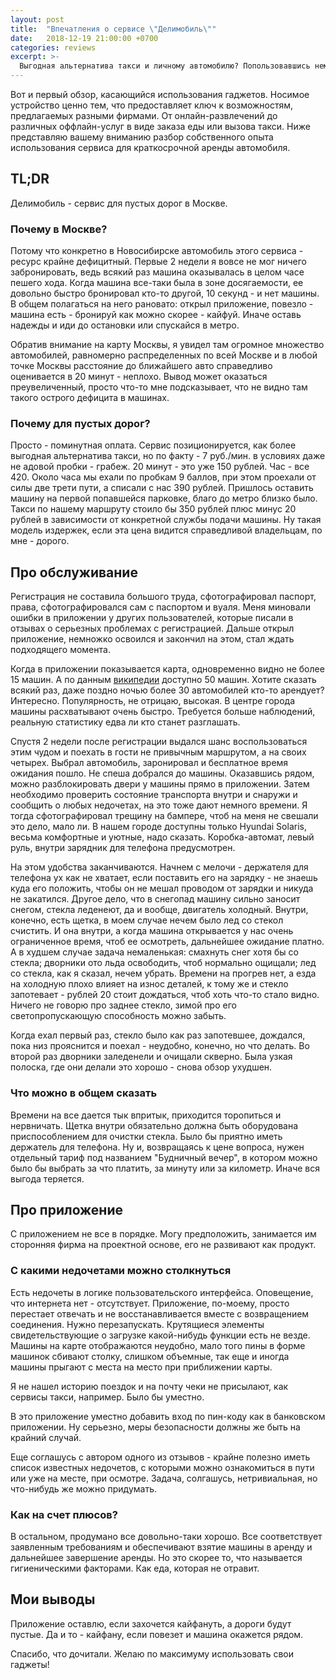 ```yaml
---
layout: post
title:  "Впечатления о сервисе \"Делимобиль\""
date:   2018-12-19 21:00:00 +0700
categories: reviews
excerpt: >-
  Выгодная альтернатива такси и личному автомобилю? Попользовавшись немного, есть над чем поразмыслить по этому поводу.
---
```


Вот и первый обзор, касающийся использования гаджетов. Носимое устройство ценно тем, что предоставляет ключ к возможностям, предлагаемых разными фирмами. От онлайн-развлечений до различных оффлайн-услуг в виде заказа еды или вызова такси. Ниже представляю вашему вниманию разбор собственного опыта использования сервиса для краткосрочной аренды автомобиля.

## TL;DR

Делимобиль - сервис для пустых дорог в Москве.

### Почему в Москве?

Потому что конкретно в Новосибирске автомобиль этого сервиса - ресурс крайне дефицитный. Первые 2 недели я вовсе не мог ничего забронировать, ведь всякий раз машина оказывалась в целом часе пешего хода. Когда машина все-таки была в зоне досягаемости, ее довольно быстро бронировал кто-то другой, 10 секунд - и нет машины. В общем полагаться на него рановато: открыл приложение, повезло - машина есть - бронируй как можно скорее - кайфуй. Иначе оставь надежды и иди до остановки или спускайся в метро.

Обратив внимание на карту Москвы, я увидел там огромное множество автомобилей, равномерно распределенных по всей Москве и в любой точке Москвы расстояние до ближайшего авто справедливо оценивается в 20 минут - неплохо. Вывод может оказаться преувеличенный, просто что-то мне подсказывает, что не видно там такого острого дефицита в машинах.

### Почему для пустых дорог?

Просто - поминутная оплата. Сервис позиционируется, как более выгодная альтернатива такси, но по факту - 7 руб./мин. в условиях даже не адовой пробки - грабеж. 20 минут - это уже 150 рублей. Час - все 420. Около часа мы ехали по пробкам 9 баллов, при этом проехали от силы две трети пути, а списали с нас 390 рублей. Пришлось оставить машину на первой попавшейся парковке, благо до метро близко было. Такси по нашему маршруту стоило бы 350 рублей плюс минус 20 рублей в зависимости от конкретной службы подачи машины. Ну такая модель издержек, если эта цена видится справедливой владельцам, по мне - дорого.

## Про обслуживание

Регистрация не составила большого труда, сфотографировал паспорт, права, сфотографировался сам с паспортом и вуаля. Меня миновали ошибки в приложении у других пользователей, которые писали в отзывах о серьезных проблемах с регистрацией. Дальше открыл приложение, немножко освоился и закончил на этом, стал ждать подходящего момента.

Когда в приложении показывается карта, одновременно видно не более 15 машин. А по данным [википедии](https://ru.wikipedia.org/wiki/Делимобиль#Делимобиль_в_городах_Росиии) доступно 50 машин. Хотите сказать всякий раз, даже поздно ночью более 30 автомобилей кто-то арендует? Интересно. Популярность, не отрицаю, высокая. В центре города машины расхватывают очень быстро. Требуется больше наблюдений, реальную статистику едва ли кто станет разглашать.

Спустя 2 недели после регистрации выдался шанс воспользоваться этим чудом и поехать в гости не привычным маршрутом, а на своих четырех. Выбрал автомобиль, заронировал и бесплатное время ожидания пошло. Не спеша добрался до машины. Оказавшись рядом, можно разблокировать двери у машины прямо в приложении. Затем необходимо проверить состояние транспорта внутри и снаружи и сообщить о любых недочетах, на это тоже дают немного времени. Я тогда сфотографировал трещину на бампере, чтоб на меня не свешали это дело, мало ли. В нашем городе доступны только Hyundai Solaris, весьма комфортные и уютные, надо сказать. Коробка-автомат, левый руль, внутри зарядник для телефона предусмотрен.

На этом удобства заканчиваются. Начнем с мелочи - держателя для телефона ух как не хватает, если поставить его на зарядку - не знаешь куда его положить, чтобы он не мешал проводом от зарядки и никуда не закатился. Другое дело, что в снегопад машину сильно заносит снегом, стекла леденеют, да и вообще, двигатель холодный. Внутри, конечно, есть щетка, в моем случае нечем было лед со стекол счистить. И она внутри, а когда машина открывается у нас очень ограниченное время, чтоб ее осмотреть, дальнейшее ожидание платно. А в худшем случае задача немаленькая: смахнуть снег хотя бы со стекла; дворники ото льда освободить, чтоб нормально ощищали; лед со стекла, как я сказал, нечем убрать. Времени на прогрев нет, а езда на холодную плохо влияет на износ деталей, к тому же и стекло запотевает - рублей 20 стоит дождаться, чтоб хоть что-то стало видно. Ничего не говорю про заднее стекло, зимой про его светопропускающую способность можно забыть.

Когда ехал первый раз, стекло было как раз запотевшее, дождался, пока низ прояснится и поехал - неудобно, конечно, но что делать. Во второй раз дворники заледенели и очищали скверно. Была узкая полоска, где они делали это хорошо - снова обзор ухудшен.

### Что можно в общем сказать

Времени на все дается тык впритык, приходится торопиться и нервничать. Щетка внутри обязательно должна быть оборудована приспособлением для очистки стекла. Было бы приятно иметь держатель для телефона. Ну и, возвращаясь к цене вопроса, нужен отдельный тариф под названием "Будничный вечер", в котором можно было бы выбрать за что платить, за минуту или за километр. Иначе вся выгода теряется.

## Про приложение

С приложением не все в порядке. Могу предположить, занимается им сторонняя фирма на проектной основе, его не развивают как продукт.

### С какими недочетами можно столкнуться

Есть недочеты в логике пользовательского интерфейса. Оповещение, что интернета нет - отсутствует. Приложение, по-моему, просто перестает отвечать и не восстанавливается вместе с возвращением соединения. Нужно перезапускать. Крутящиеся элементы свидетельствующие о загрузке какой-нибудь функции есть не везде. Машины на карте отображаются неудобно, мало того пины в форме машинок сбивают столку, слишком объемные, так еще и иногда машины прыгают с места на место при приближении карты.

Я не нашел историю поездок и на почту чеки не присылают, как сервисы такси, например. Было бы уместно.

В это приложение уместно добавить вход по пин-коду как в банковском приложении. Ну серьезно, меры безопасности должны же быть на крайний случай.

Еще соглашусь с автором одного из отзывов - крайне полезно иметь список известных недочетов, с которыми можно ознакомиться в пути или уже на месте, при осмотре. Задача, солгашусь, нетривиальная, но что-нибудь же можно придумать.

### Как на счет плюсов?

В остальном, продумано все довольно-таки хорошо. Все соответствует заявленным требованиям и обеспечивают взятие машины в аренду и дальнейшее завершение аренды. Но это скорее то, что называется гигиеническими факторами. Как еда, которая не отравит.

## Мои выводы

Приложение оставлю, если захочется кайфануть, а дороги будут пустые. Да и то - кайфану, если повезет и машина окажется рядом.

Спасибо, что дочитали. Желаю по максимуму использовать свои гаджеты!
